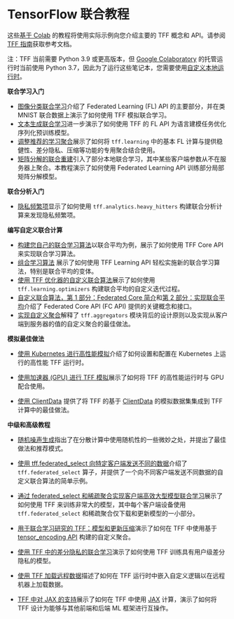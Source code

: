 # TensorFlow 联合教程

这些[基于 Colab](https://colab.research.google.com/) 的教程将使用实际示例向您介绍主要的 TFF 概念和 API。请参阅 [TFF 指南](../get_started.md)获取参考文档。

注：TFF 当前需要 Python 3.9 或更高版本，但 [Google Colaboratory](https://research.google.com/colaboratory/) 的托管运行时当前使用 Python 3.7，因此为了运行这些笔记本，您需要使用[自定义本地运行时](https://research.google.com/colaboratory/local-runtimes.html)。

**联合学习入门**

- [图像分类联合学习](federated_learning_for_image_classification.ipynb)介绍了 Federated Learning (FL) API 的主要部分，并在类 MNIST 联合数据上演示了如何使用 TFF 模拟联合学习。
- [文本生成联合学习](federated_learning_for_text_generation.ipynb)进一步演示了如何使用 TFF 的 FL API 为语言建模任务优化序列化预训练模型。
- [调整推荐的学习聚合](tuning_recommended_aggregators.ipynb)展示了如何将 `tff.learning` 中的基本 FL 计算与提供稳健性、差分隐私、压缩等功能的专用聚合结合使用。
- [矩阵分解的联合重建](federated_reconstruction_for_matrix_factorization.ipynb)引入了部分本地联合学习，其中某些客户端参数从不在服务器上聚合。本教程演示了如何使用 Federated Learning API 训练部分局部矩阵分解模型。

**联合分析入门**

- [隐私频繁项](private_heavy_hitters.ipynb)显示了如何使用 `tff.analytics.heavy_hitters` 构建联合分析计算来发现隐私频繁项。

**编写自定义联合计算**

- [构建您自己的联合学习算法](building_your_own_federated_learning_algorithm.ipynb)以联合平均为例，展示了如何使用 TFF Core API 来实现联合学习算法。
- [组合学习算法](composing_learning_algorithms.ipynb) 展示了如何使用 TFF Learning API 轻松实施新的联合学习算法，特别是联合平均的变体。
- [使用 TFF 优化器的自定义联合算法](custom_federated_algorithm_with_tff_optimizers.ipynb)展示了如何使用 `tff.learning.optimizers` 构建联合平均的自定义迭代过程。
- [自定义联合算法，第 1 部分：Federated Core 简介](custom_federated_algorithms_1.ipynb)和[第 2 部分：实现联合平均](custom_federated_algorithms_2.ipynb)介绍了 Federated Core API (FC API) 提供的关键概念和接口。
- [实现自定义聚合](custom_aggregators.ipynb)解释了 `tff.aggregators` 模块背后的设计原则以及实现从客户端到服务器的值的自定义聚合的最佳做法。

**模拟最佳做法**

- [使用 Kubernetes 进行高性能模拟](high_performance_simulation_with_kubernetes.ipynb)介绍了如何设置和配置在 Kubernetes 上运行的高性能 TFF 运行时。

- [使用加速器 (GPU) 进行 TFF 模拟](simulations_with_accelerators.ipynb)展示了如何将 TFF 的高性能运行时与 GPU 配合使用。

- [使用 ClientData](working_with_client_data.ipynb) 提供了将 TFF 的基于 [ClientData](https://www.tensorflow.org/federated/api_docs/python/tff/simulation/datasets/ClientData) 的模拟数据集集成到 TFF 计算中的最佳做法。

**中级和高级教程**

- [随机噪声生成](random_noise_generation.ipynb)指出了在分散计算中使用随机性的一些微妙之处，并提出了最佳做法和推荐模式。

- [使用 tff.federated_select 向特定客户端发送不同的数据](federated_select.ipynb)介绍了 `tff.federated_select` 算子，并提供了一个向不同客户端发送不同数据的自定义联合算法的简单示例。

- [通过 federated_select 和稀疏聚合实现客户端高效大型模型联合学习](sparse_federated_learning.ipynb)展示了如何使用 TFF 来训练非常大的模型，其中每个客户端设备使用 `tff.federated_select` 和稀疏聚合仅下载和更新模型的一小部分。

- [用于联合学习研究的 TFF：模型和更新压缩](tff_for_federated_learning_research_compression.ipynb)演示了如何在 TFF 中使用基于 [tensor_encoding API](https://github.com/tensorflow/model-optimization/tree/master/tensorflow_model_optimization/python/core/internal/tensor_encoding) 构建的自定义聚合。

- [使用 TFF 中的差分隐私的联合学习](federated_learning_with_differential_privacy.ipynb)演示了如何使用 TFF 训练具有用户级差分隐私的模型。

- [使用 TFF 加载远程数据](loading_remote_data.ipynb)描述了如何在 TFF 运行时中嵌入自定义逻辑以在远程机器上加载数据。

- [TFF 中对 JAX 的支持](../tutorials/jax_support.ipynb)展示了如何在 TFF 中使用 [JAX](https://github.com/google/jax) 计算，演示了如何将 TFF 设计为能够与其他前端和后端 ML 框架进行互操作。

